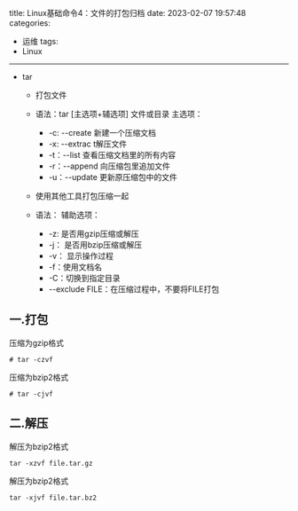 title: Linux基础命令4：文件的打包归档
date: 2023-02-07 19:57:48
categories:
- 运维
tags:
- Linux
---
- tar
  - 打包文件
  - 语法：tar [主选项+辅选项] 文件或目录
    主选项：
    - -c: --create 新建一个压缩文档
    - -x: --extrac t解压文件
    - -t：--list 查看压缩文档里的所有内容
    - -r：--append 向压缩包里追加文件
    - -u：--update 更新原压缩包中的文件


  - 使用其他工具打包压缩一起
  - 语法：
    辅助选项：
    - -z: 是否用gzip压缩或解压
    - -j： 是否用bzip压缩或解压
    - -v： 显示操作过程
    - -f：使用文档名
    - -C：切换到指定目录
    - --exclude FILE：在压缩过程中，不要将FILE打包

## 一.打包


压缩为gzip格式
```
# tar -czvf
```

压缩为bzip2格式
```
# tar -cjvf
```

## 二.解压

解压为bzip2格式
```
tar -xzvf file.tar.gz
```

解压为bzip2格式
```
tar -xjvf file.tar.bz2
```


